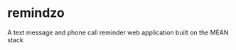 remindzo
====================
A text message and phone call reminder web application built on the MEAN stack